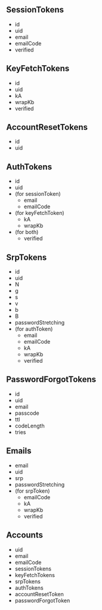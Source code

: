 
## SessionTokens

* id
* uid
* email
* emailCode
* verified

## KeyFetchTokens

* id
* uid
* kA
* wrapKb
* verified

## AccountResetTokens

* id
* uid

## AuthTokens

* id
* uid
* (for sessionToken)
	* email
	* emailCode
* (for keyFetchToken)
	* kA
	* wrapKb
* (for both)
	* verified

## SrpTokens

* id
* uid
* N
* g
* s
* v
* b
* B
* passwordStretching
* (for authToken)
	* email
	* emailCode
	* kA
	* wrapKb
	* verified

## PasswordForgotTokens

* id
* uid
* email
* passcode
* ttl
* codeLength
* tries

## Emails

* email
* uid
* srp
* passwordStretching
* (for srpToken)
	* emailCode
	* kA
	* wrapKb
	* verified

## Accounts

* uid
* email
* emailCode
* sessionTokens
* keyFetchTokens
* srpTokens
* authTokens
* accountResetToken
* passwordForgotToken
